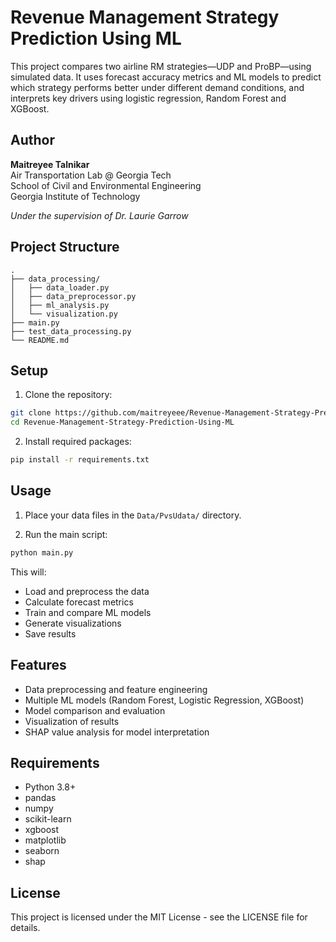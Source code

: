 # Revenue Management Strategy Prediction Using ML

This project compares two airline RM strategies—UDP and ProBP—using simulated data. It uses forecast accuracy metrics and ML models to predict which strategy performs better under different demand conditions, and interprets key drivers using logistic regression, Random Forest and XGBoost.

## Author

**Maitreyee Talnikar**  
Air Transportation Lab @ Georgia Tech  
School of Civil and Environmental Engineering  
Georgia Institute of Technology

*Under the supervision of Dr. Laurie Garrow*

## Project Structure

```
.
├── data_processing/
│   ├── data_loader.py
│   ├── data_preprocessor.py
│   ├── ml_analysis.py
│   └── visualization.py
├── main.py
├── test_data_processing.py
└── README.md
```

## Setup

1. Clone the repository:
```bash
git clone https://github.com/maitreyeee/Revenue-Management-Strategy-Prediction-Using-ML.git
cd Revenue-Management-Strategy-Prediction-Using-ML
```

2. Install required packages:
```bash
pip install -r requirements.txt
```

## Usage

1. Place your data files in the `Data/PvsUdata/` directory.

2. Run the main script:
```bash
python main.py
```

This will:
- Load and preprocess the data
- Calculate forecast metrics
- Train and compare ML models
- Generate visualizations
- Save results

## Features

- Data preprocessing and feature engineering
- Multiple ML models (Random Forest, Logistic Regression, XGBoost)
- Model comparison and evaluation
- Visualization of results
- SHAP value analysis for model interpretation

## Requirements

- Python 3.8+
- pandas
- numpy
- scikit-learn
- xgboost
- matplotlib
- seaborn
- shap

## License

This project is licensed under the MIT License - see the LICENSE file for details. 